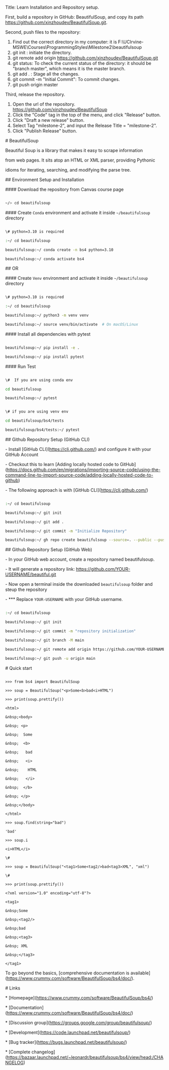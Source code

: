 Title: Learn Installation and Repository setup.



First, build a repository in GitHub: BeautifulSoup, and copy its path https://github.com/xinzhoudev/BeautifulSoup.git.



Second, push files to the repository:

1. Find out the correct directory in my computer: it is F:\\UCIrvine-MSWE\\Courses\\ProgrammingStyles\\Milestone2\\beautifulsoup
2. git init : initiate the directory.
3. git remote add origin https://github.com/xinzhoudev/BeautifulSoup.git
4. git status: To check the current status of the directory: it should be "branch master", which means it is the master branch.
5. git add . : Stage all the changes.
6. git commit -m "Initial Commit": To commit changes.
7. git push origin master



Third, release the repository.

1. Open the url of the repository. https://github.com/xinzhoudev/BeautifulSoup
2. Click the "Code" tag in the top of the menu, and click "Release" button.
3. Click "Draft a new release" button. 
4. Select Tag "milestone-2", and input the Release Title = "milestone-2".
5. Click "Publish Release" button.





\# BeautifulSoup

Beautiful Soup is a library that makes it easy to scrape information

from web pages. It sits atop an HTML or XML parser, providing Pythonic

idioms for iterating, searching, and modifying the parse tree.



\## Environment Setup and Installation



\#### Download the repository from Canvas course page



```bash

~/> cd beautifulsoup

```

\#### Create ```Conda``` environment and activate it inside ```~/beautifulsoup``` directory

```bash

\# python=3.10 is required

:~/ cd beautifulsoup

beautifulsoup:~/ conda create -n bs4 python=3.10

beautifulsoup:~/ conda activate bs4

```



\## OR



\#### Create ```Venv``` environment and activate it inside ```~/beautifulsoup``` directory

```bash

\# python=3.10 is required

:~/ cd beautifulsoup

beautifulsoup:~/ python3 -m venv venv

beautifulsoup:~/ source venv/bin/activate  # On macOS/Linux

```



\#### Install all dependencies with pytest

```bash

beautifulsoup:~/ pip install -e .

beautifulsoup:~/ pip install pytest

```





\#### Run Test

```bash

\#  If you are using conda env

cd beautifulsoup

beautifulsoup:~/ pytest

```

```bash

\# if you are using venv env

cd beautifulsoup/bs4/tests

beautifulsoup/bs4/tests:~/ pytest

```



\## Github Repository Setup (GitHub CLI)

\- Install \[GitHub CLI](https://cli.github.com/) and configure it with your GitHub Account 

\- Checkout this to learn \[Adding locally hosted code to GitHub](https://docs.github.com/en/migrations/importing-source-code/using-the-command-line-to-import-source-code/adding-locally-hosted-code-to-github)

\- The following approach is with \[GitHub CLI](https://cli.github.com/)

```bash

:~/ cd beautifulsoup

beautifulsoup:~/ git init

beautifulsoup:~/ git add .

beautifulsoup:~/ git commit -m "Initialize Repository" 

beautifulsoup:~/ gh repo create beautifulsoup --source=. --public --push

```



\## Github Repository Setup (GitHub Web)

\- In your GitHub web account, create a repository named beautifulsoup. 

\- It will generate a repository link: https://github.com/YOUR-USERNAME/beautiful.git

\- Now open a terminal inside the downloaded ```beautifulsoup``` folder and steup the repository

\- \*\*\* Replace ```YOUR-USERNAME``` with your GitHub username.



```bash

:~/ cd beautifulsoup

beautifulsoup:~/ git init

beautifulsoup:~/ git commit -m "repository initialization"

beautifulsoup:~/ git branch -M main

beautifulsoup:~/ git remote add origin https://github.com/YOUR-USERNAME/beautiful.git

beautifulsoup:~/ git push -u origin main

```







\# Quick start



```

>>> from bs4 import BeautifulSoup

>>> soup = BeautifulSoup("<p>Some<b>bad<i>HTML")

>>> print(soup.prettify())

<html>

&nbsp;<body>

&nbsp; <p>

&nbsp;  Some

&nbsp;  <b>

&nbsp;   bad

&nbsp;   <i>

&nbsp;    HTML

&nbsp;   </i>

&nbsp;  </b>

&nbsp; </p>

&nbsp;</body>

</html>

>>> soup.find(string="bad")

'bad'

>>> soup.i

<i>HTML</i>

\#

>>> soup = BeautifulSoup("<tag1>Some<tag2/>bad<tag3>XML", "xml")

\#

>>> print(soup.prettify())

<?xml version="1.0" encoding="utf-8"?>

<tag1>

&nbsp;Some

&nbsp;<tag2/>

&nbsp;bad

&nbsp;<tag3>

&nbsp; XML

&nbsp;</tag3>

</tag1>

```



To go beyond the basics, \[comprehensive documentation is available](https://www.crummy.com/software/BeautifulSoup/bs4/doc/).



\# Links



\* \[Homepage](https://www.crummy.com/software/BeautifulSoup/bs4/)

\* \[Documentation](https://www.crummy.com/software/BeautifulSoup/bs4/doc/)

\* \[Discussion group](https://groups.google.com/group/beautifulsoup/)

\* \[Development](https://code.launchpad.net/beautifulsoup/)

\* \[Bug tracker](https://bugs.launchpad.net/beautifulsoup/)

\* \[Complete changelog](https://bazaar.launchpad.net/~leonardr/beautifulsoup/bs4/view/head:/CHANGELOG)

















